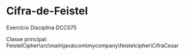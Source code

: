 # Cifra-de-Feistel
Exercício Disciplina DCC075  

Classe principal: FeistelCipher\src\main\java\com\mycompany\feistelcipher\CifraCesar
